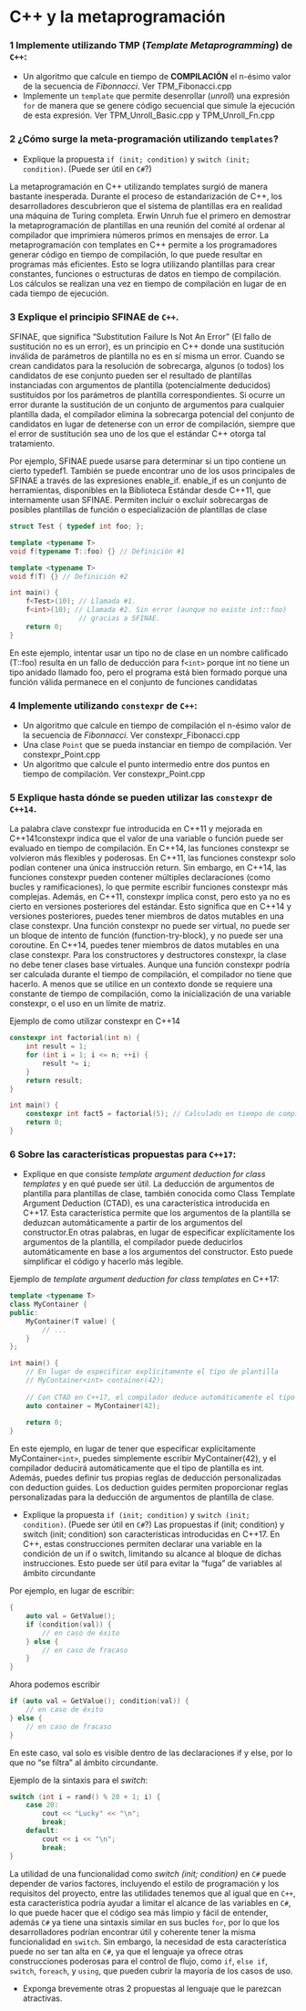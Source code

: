 # C++ y la metaprogramación

### 1 Implemente utilizando **TMP** (_Template Metaprogramming_) de `C++`:

- Un algoritmo que calcule en tiempo de **COMPILACIÓN** el n-ésimo valor de la secuencia de _Fibonnacci_.
  Ver TPM_Fibonacci.cpp
- Implemente un `template` que permite desenrollar (_unroll_) una expresión `for` de manera que se genere código secuencial que simule la ejecución de esta expresión.
  Ver TPM_Unroll_Basic.cpp y TPM_Unroll_Fn.cpp

### 2 ¿Cómo surge la meta-programación utilizando `templates`?

- Explique la propuesta `if (init; condition)` y `switch (init; condition)`. (Puede ser útil en `C#`?)

La metaprogramación en C++ utilizando templates surgió de manera bastante inesperada. Durante el proceso de estandarización de C++, los desarrolladores descubrieron que el sistema de plantillas era en realidad una máquina de Turing completa. Erwin Unruh fue el primero en demostrar la metaprogramación de plantillas en una reunión del comité al ordenar al compilador que imprimiera números primos en mensajes de error. La metaprogramación con templates en C++ permite a los programadores generar código en tiempo de compilación, lo que puede resultar en programas más eficientes. Esto se logra utilizando plantillas para crear constantes, funciones o estructuras de datos en tiempo de compilación.  Los cálculos se realizan una vez en tiempo de compilación en lugar de en cada tiempo de ejecución.

### 3 Explique el principio **SFINAE** de `C++`.

SFINAE, que significa “Substitution Failure Is Not An Error” (El fallo de sustitución no es un error), es un principio en C++ donde una sustitución inválida de parámetros de plantilla no es en sí misma un error. Cuando se crean candidatos para la resolución de sobrecarga, algunos (o todos) los candidatos de ese conjunto pueden ser el resultado de plantillas instanciadas con argumentos de plantilla (potencialmente deducidos) sustituidos por los parámetros de plantilla correspondientes. Si ocurre un error durante la sustitución de un conjunto de argumentos para cualquier plantilla dada, el compilador elimina la sobrecarga potencial del conjunto de candidatos en lugar de detenerse con un error de compilación, siempre que el error de sustitución sea uno de los que el estándar C++ otorga tal tratamiento.

Por ejemplo, SFINAE puede usarse para determinar si un tipo contiene un cierto typedef1. También se puede encontrar uno de los usos principales de SFINAE a través de las expresiones enable_if. enable_if es un conjunto de herramientas, disponibles en la Biblioteca Estándar desde C++11, que internamente usan SFINAE. Permiten incluir o excluir sobrecargas de posibles plantillas de función o especialización de plantillas de clase

```cpp
struct Test { typedef int foo; };

template <typename T>
void f(typename T::foo) {} // Definición #1

template <typename T>
void f(T) {} // Definición #2

int main() {
    f<Test>(10); // Llamada #1.
    f<int>(10); // Llamada #2. Sin error (aunque no existe int::foo)
                 // gracias a SFINAE.
    return 0;
}
```

En este ejemplo, intentar usar un tipo no de clase en un nombre calificado (T::foo) resulta en un fallo de deducción para f`<int>` porque int no tiene un tipo anidado llamado foo, pero el programa está bien formado porque una función válida permanece en el conjunto de funciones candidatas

### 4 Implemente utilizando `constexpr` de `C++`:

- Un algoritmo que calcule en tiempo de compilación el n-ésimo valor de la secuencia de _Fibonnacci_.
  Ver constexpr_Fibonacci.cpp
- Una clase `Point` que se pueda instanciar en tiempo de compilación.
  Ver constexpr_Point.cpp
- Un algoritmo que calcule el punto intermedio entre dos puntos en tiempo de compilación.
  Ver constexpr_Point.cpp

### 5 Explique hasta dónde se pueden utilizar las `constexpr` de `C++14`.

La palabra clave constexpr fue introducida en C++11 y mejorada en C++141constexpr indica que el valor de una variable o función puede ser evaluado en tiempo de compilación. En C++14, las funciones constexpr se volvieron más flexibles y poderosas. En C++11, las funciones constexpr solo podían contener una única instrucción return. Sin embargo, en C++14, las funciones constexpr pueden contener múltiples declaraciones (como bucles y ramificaciones), lo que permite escribir funciones constexpr más complejas. Además, en C++11, constexpr implica const, pero esto ya no es cierto en versiones posteriores del estándar. Esto significa que en C++14 y versiones posteriores, puedes tener miembros de datos mutables en una clase constexpr. Una función constexpr no puede ser virtual, no puede ser un bloque de intento de función (function-try-block), y no puede ser una coroutine. En C++14, puedes tener miembros de datos mutables en una clase constexpr. Para los constructores y destructores constexpr, la clase no debe tener clases base virtuales. Aunque una función constexpr podría ser calculada durante el tiempo de compilación, el compilador no tiene que hacerlo. A menos que se utilice en un contexto donde se requiere una constante de tiempo de compilación, como la inicialización de una variable constexpr, o el uso en un límite de matriz.

Ejemplo de como utilizar constexpr en C++14

```cpp
constexpr int factorial(int n) {
    int result = 1;
    for (int i = 1; i <= n; ++i) {
        result *= i;
    }
    return result;
}

int main() {
    constexpr int fact5 = factorial(5); // Calculado en tiempo de compilación
    return 0;
}
```

### 6 Sobre las características propuestas para `C++17`:

- Explique en que consiste _template argument deduction for class templates_ y en qué puede ser útil.
  La deducción de argumentos de plantilla para plantillas de clase, también conocida como Class Template Argument Deduction (CTAD), es una característica introducida en C++17. Esta característica permite que los argumentos de la plantilla se deduzcan automáticamente a partir de los argumentos del constructor.En otras palabras, en lugar de especificar explícitamente los argumentos de la plantilla, el compilador puede deducirlos automáticamente en base a los argumentos del constructor. Esto puede simplificar el código y hacerlo más legible.

Ejemplo de _template argument deduction for class templates_ en C++17:

```cpp
template <typename T>
class MyContainer {
public:
    MyContainer(T value) {
        // ...
    }
};

int main() {
    // En lugar de especificar explícitamente el tipo de plantilla
    // MyContainer<int> container(42);
  
    // Con CTAD en C++17, el compilador deduce automáticamente el tipo de plantilla
    auto container = MyContainer(42);
  
    return 0;
}
```

En este ejemplo, en lugar de tener que especificar explícitamente MyContainer`<int>`, puedes simplemente escribir MyContainer(42), y el compilador deducirá automáticamente que el tipo de plantilla es int. Además, puedes definir tus propias reglas de deducción personalizadas con deduction guides. Los deduction guides permiten proporcionar reglas personalizadas para la deducción de argumentos de plantilla de clase.

- Explique la propuesta `if (init; condition)` y `switch (init; condition)`. (Puede ser útil en `C#`?)
Las propuestas if (init; condition) y switch (init; condition) son características introducidas en C++17. En C++, estas construcciones permiten declarar una variable en la condición de un if o switch, limitando su alcance al bloque de dichas instrucciones. Esto puede ser útil para evitar la “fuga” de variables al ámbito circundante

Por ejemplo, en lugar de escribir:
``` cpp
{
    auto val = GetValue();
    if (condition(val)) {
        // en caso de éxito
    } else {
        // en caso de fracaso
    }
}
```
Ahora podemos escribir
``` cpp
if (auto val = GetValue(); condition(val)) {
    // en caso de éxito
} else {
    // en caso de fracaso
}
```
En este caso, val solo es visible dentro de las declaraciones if y else, por lo que no “se filtra” al ámbito circundante.

Ejemplo de la sintaxis para el _switch_:
``` cpp
switch (int i = rand() % 20 + 1; i) {
    case 20:
        cout << "Lucky" << "\n";
        break;
    default:
        cout << i << "\n";
        break;
}
```

La utilidad de una funcionalidad como _switch (init; condition)_ en `C#` puede depender de varios factores, incluyendo el estilo de programación y los requisitos del proyecto, entre las utilidades tenemos que al igual que en `C++`, esta característica podría ayudar a limitar el alcance de las variables en `C#`, lo que puede hacer que el código sea más limpio y fácil de entender, además `C#` ya tiene una sintaxis similar en sus bucles `for`, por lo que los desarrolladores podrían encontrar útil y coherente tener la misma funcionalidad en `switch`. Sin embargo, la necesidad de esta característica puede no ser tan alta en `C#`, ya que el lenguaje ya ofrece otras construcciones poderosas para el control de flujo, como `if`, `else if`, `switch`, `foreach`, y `using`, que pueden cubrir la mayoría de los casos de uso.

- Exponga brevemente otras 2 propuestas al lenguaje que le parezcan atractivas.
